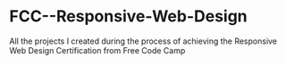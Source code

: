 # FCC--Responsive-Web-Design
All the projects I created during the process of achieving the Responsive Web Design Certification from Free Code Camp
